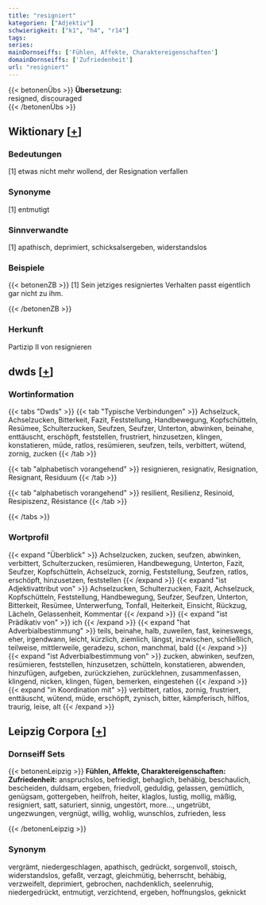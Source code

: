 ```yaml
---
title: "resigniert"
kategorien: ["Adjektiv"]
schwierigkeit: ["k1", "h4", "r14"]
tags:
series:
mainDornseiffs: ['Fühlen, Affekte, Charaktereigenschaften']
domainDornseiffs: ['Zufriedenheit']
url: "resigniert"
---
```


{{< betonenÜbs >}}
**Übersetzung:**  
resigned, discouraged  
{{< /betonenÜbs >}}

## Wiktionary [[+](https://de.wiktionary.org/wiki/resigniert)]

### Bedeutungen
[1] etwas nicht mehr wollend, der Resignation verfallen  

### Synonyme
[1] entmutigt  

### Sinnverwandte
[1] apathisch, deprimiert, schicksalsergeben, widerstandslos  

### Beispiele
{{< betonenZB >}}
[1] Sein jetziges resigniertes Verhalten passt eigentlich gar nicht zu ihm.  

{{< /betonenZB >}}
### Herkunft
Partizip II von resignieren  



## dwds [[+](https://www.dwds.de/wb/resigniert)]

### Wortinformation
{{< tabs "Dwds" >}}
{{< tab "Typische Verbindungen" >}}
Achselzuck, Achselzucken, Bitterkeit, Fazit, Feststellung, Handbewegung, Kopfschütteln, Resümee, Schulterzucken, Seufzen, Seufzer, Unterton, abwinken, beinahe, enttäuscht, erschöpft, feststellen, frustriert, hinzusetzen, klingen, konstatieren, müde, ratlos, resümieren, seufzen, teils, verbittert, wütend, zornig, zucken
{{< /tab >}}

{{< tab "alphabetisch vorangehend" >}}
resignieren, resignativ, Resignation, Resignant, Residuum
{{< /tab >}}

{{< tab "alphabetisch vorangehend" >}}
resilient, Resilienz, Resinoid, Resipiszenz, Résistance
{{< /tab >}}

{{< /tabs >}}

### Wortprofil
{{< expand "Überblick" >}} Achselzucken, zucken, seufzen, abwinken, verbittert, Schulterzucken, resümieren, Handbewegung, Unterton, Fazit, Seufzer, Kopfschütteln, Achselzuck, zornig, Feststellung, Seufzen, ratlos, erschöpft, hinzusetzen, feststellen {{< /expand >}}
{{< expand "ist Adjektivattribut von" >}} Achselzucken, Schulterzucken, Fazit, Achselzuck, Kopfschütteln, Feststellung, Handbewegung, Seufzer, Seufzen, Unterton, Bitterkeit, Resümee, Unterwerfung, Tonfall, Heiterkeit, Einsicht, Rückzug, Lächeln, Gelassenheit, Kommentar {{< /expand >}}
{{< expand "ist Prädikativ von" >}} ich {{< /expand >}}
{{< expand "hat Adverbialbestimmung" >}} teils, beinahe, halb, zuweilen, fast, keineswegs, eher, irgendwann, leicht, kürzlich, ziemlich, längst, inzwischen, schließlich, teilweise, mittlerweile, geradezu, schon, manchmal, bald {{< /expand >}}
{{< expand "ist Adverbialbestimmung von" >}} zucken, abwinken, seufzen, resümieren, feststellen, hinzusetzen, schütteln, konstatieren, abwenden, hinzufügen, aufgeben, zurückziehen, zurücklehnen, zusammenfassen, klingend, nicken, klingen, fügen, bemerken, eingestehen {{< /expand >}}
{{< expand "in Koordination mit" >}} verbittert, ratlos, zornig, frustriert, enttäuscht, wütend, müde, erschöpft, zynisch, bitter, kämpferisch, hilflos, traurig, leise, alt {{< /expand >}}

## Leipzig Corpora [[+](https://corpora.uni-leipzig.de/en/res?word=resigniert&corpusId=deu_newscrawl-public_2018)]

### Dornseiff Sets
{{< betonenLeipzig >}}
**Fühlen, Affekte, Charaktereigenschaften:**  
**Zufriedenheit:** anspruchslos, befriedigt, behaglich, behäbig, beschaulich, bescheiden, duldsam, ergeben, friedvoll, geduldig, gelassen, gemütlich, genügsam, gottergeben, heilfroh, heiter, klaglos, lustig, mollig, mäßig, resigniert, satt, saturiert, sinnig, ungestört, more..., ungetrübt, ungezwungen, vergnügt, willig, wohlig, wunschlos, zufrieden, less  

{{< /betonenLeipzig >}}

### Synonym
vergrämt, niedergeschlagen, apathisch, gedrückt, sorgenvoll, stoisch, widerstandslos, gefaßt, verzagt, gleichmütig, beherrscht, behäbig, verzweifelt, deprimiert, gebrochen, nachdenklich, seelenruhig, niedergedrückt, entmutigt, verzichtend, ergeben, hoffnungslos, geknickt

